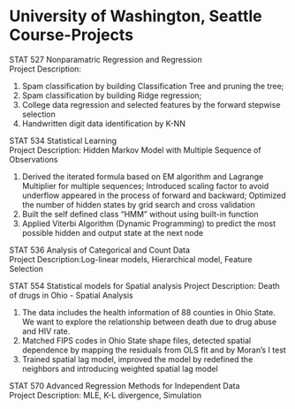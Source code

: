 # University of Washington, Seattle Course-Projects

 STAT 527 Nonparamatric Regression and Regression\
 Project Description: 
 1. Spam classification by building Classification Tree and pruning the tree;
 2. Spam classification by building Ridge regression;
 3. College data regression and selected features by the forward stepwise selection
 4. Handwritten digit data identification by K-NN
 
 STAT 534 Statistical Learning\
 Project Description: Hidden Markov Model with Multiple Sequence of  Observations
 1. Derived the iterated formula based on EM algorithm and Lagrange Multiplier for multiple sequences; Introduced scaling factor to avoid       underflow appeared in the process of forward and backward; Optimized the number of hidden states by grid search and cross validation
 2. Built the self defined class “HMM” without using built-in function
 3. Applied Viterbi Algorithm (Dynamic Programming) to predict the most possible hidden and output state at the next node
 
 STAT 536 Analysis of Categorical and Count Data\
 Project Description:Log-linear models, Hierarchical model, Feature Selection
 
 STAT 554 Statistical models for Spatial analysis
 Project Description: Death of drugs in Ohio - Spatial Analysis
 1. The data includes the health information of 88 counties in Ohio State. We want to explore the relationship between death due to drug       abuse and HIV rate. 
 2. Matched FIPS codes in Ohio State shape files, detected spatial dependence by mapping the residuals from OLS fit and by Moran’s I test
 3. Trained spatial lag model, improved the model by redefined the neighbors and introducing weighted spatial lag model
 
 STAT 570 Advanced Regression Methods for Independent Data\
 Project Description: MLE, K-L divergence, Simulation
